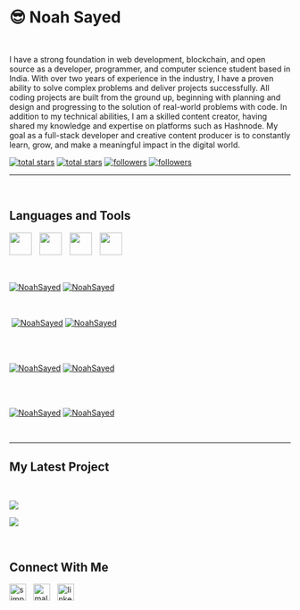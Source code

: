 <h1>😎 Noah Sayed</h1>
<br />
<p align="left">I have a strong foundation in web development, blockchain, and open source as a developer, programmer, and computer science student based in India. With over two years of experience in the industry, I have a proven ability to solve  complex problems and deliver projects successfully. All coding projects are built from the ground up, beginning with planning and design and progressing to the solution of real-world problems with code. In addition to my technical abilities, I am a skilled content creator, having shared my knowledge and expertise on platforms such as Hashnode. My goal as a full-stack developer and creative content producer is to constantly learn, grow, and make a meaningful impact in the digital world.</p>
<p align="left"> 
  <a href="https://github.com/NoahSayed?tab=repositories&sort=stargazers#gh-light-mode-only">
    <img alt="total stars" title="Total stars on GitHub" src="https://custom-icon-badges.demolab.com/github/stars/NoahSayed?color=3ea97d&style=for-the-badge&labelColor=40b682&logo=star#gh-light-mode-only"/></a>
  
  <a href="https://github.com/NoahSayed?tab=repositories&sort=stargazers#gh-dark-mode-only">
    <img alt="total stars" title="Total stars on GitHub" src="https://custom-icon-badges.demolab.com/github/stars/NoahSayed?color=655489&style=for-the-badge&labelColor=c691e9&logo=star#gh-dark-mode-only"/></a>
  
  <a href="https://github.com/NoahSayed?tab=followers#gh-light-mode-only">
    <img alt="followers" title="Follow me on Github" src="https://custom-icon-badges.demolab.com/github/followers/NoahSayed?color=2c4954&labelColor=2c3e50&style=for-the-badge&logo=person-add&label=Follow&logoColor=white#gh-light-mode-only"/></a>
    
  <a href="https://github.com/NoahSayed?tab=followers#gh-dark-mode-only">
    <img alt="followers" title="Follow me on Github" src="https://custom-icon-badges.demolab.com/github/followers/NoahSayed?color=dacc84&labelColor=f9e692&style=for-the-badge&logo=person-add&label=Follow&logoColor=white#gh-dark-mode-only"/></a>
</p>

---
<br />

<h2>Languages and Tools</h2> 
<p align="left">
<img width="40px" style="padding-right: 10px;" src="https://skillicons.dev/icons?i=js"  />
<img width="40px" style="padding-right: 10px;" src="https://skillicons.dev/icons?i=react"  />
<img width="40px" style="padding-right: 10px;" src="https://skillicons.dev/icons?i=css"  />
<img width="40px" style="padding-right: 10px;" src="https://skillicons.dev/icons?i=html"  />
</p>
<br />


<p><a href="https://github.com/NoahSayed#gh-dark-mode-only" target="_blank"><img align="center" src="https://github-readme-stats.vercel.app/api/top-langs/?username=NoahSayed&langs_count=6&show_icon=true&layout=compact&theme=nightowl#gh-dark-mode-only" alt="NoahSayed" /></a>
  <a href="https://github.com/NoahSayed#gh-light-mode-only" target="_blank"><img align="center" src="https://github-readme-stats.vercel.app/api/top-langs/?username=NoahSayed&langs_count=6&show_icon=true&layout=compact&theme=vue#gh-light-mode-only" alt="NoahSayed" /></a>
</p>

<br />

<p>&nbsp;<a href="https://github.com/NoahSayed#gh-dark-mode-only" target="_blank"><img align="center" src="https://github-readme-stats.vercel.app/api?username=NoahSayed&count_private=true&show_icons=true&theme=nightowl#gh-dark-mode-only" alt="NoahSayed" /></a>
<a href="https://github.com/NoahSayed#gh-light-mode-only" target="_blank"><img align="center" src="https://github-readme-stats.vercel.app/api?username=NoahSayed&count_private=true&show_icons=true&theme=vue#gh-light-mode-only" alt="NoahSayed" /></a>
</p> 
<br>
<br />

<p><a href="https://github.com/NoahSayed#gh-dark-mode-only" target="_blank"><img align="center" src="https://streak-stats.demolab.com?user=NoahSayed&theme=nightowl#gh-dark-mode-only" alt="NoahSayed"/></a>
<a href="https://github.com/NoahSayed#gh-light-mode-only" target="_blank"><img align="center" src="https://streak-stats.demolab.com?user=NoahSayed&theme=vue#gh-light-mode-only" alt="NoahSayed"/></a></p>
<br/>
<br />

<p><a href="https://github.com/NoahSayed#gh-dark-mode-only" target="_blank"><img align="center" src="https://github-readme-activity-graph.cyclic.app/graph?username=NoahSayed&theme=nightowl#gh-dark-mode-only" alt="NoahSayed" /></a>
<a href="https://github.com/NoahSayed#gh-light-mode-only" target="_blank"><img align="center" src="https://github-readme-activity-graph.cyclic.app/graph?username=NoahSayed&theme=vue#gh-light-mode-only" alt="NoahSayed" /></a></p>
<br/>

---


<h2>My Latest Project</h2> 
<br />
<p><a href="https://github.com/NoahSayed/ai-notes#gh-dark-mode-only" target="_blank"><img align="center" src="https://github-readme-stats.vercel.app/api/pin/?username=NoahSayed&repo=ai-notes&theme=nightowl&show_owner=true#gh-dark-mode-only"/></a></p>
<p><a href="https://github.com/NoahSayed/ai-notes#gh-light-mode-only" target="_blank"><img align="center" src="https://github-readme-stats.vercel.app/api/pin/?username=NoahSayed&repo=ai-notes&theme=vue&show_owner=true#gh-light-mode-only"/></a></p>
<br />


<h2>Connect With Me</h2> 
<p align="left">
<a href="https://twitter.com/simplysabir_" target="_blank"><img align="left" width="30px" style="padding-right:10px;" src="https://raw.githubusercontent.com/rahuldkjain/github-profile-readme-generator/master/src/images/icons/Social/twitter.svg" alt="simplysabir_" /></a>
<a href="https://instagram.com/malik_9136" target="_blank"><img align="left" width="30px" style="padding-right:10px" src="https://raw.githubusercontent.com/rahuldkjain/github-profile-readme-generator/master/src/images/icons/Social/instagram.svg" alt="malik_9136" /></a>
<a href="https://www.linkedin.com/in/sabir-khan-159784240/" target="_blank"><img align="left" alt="linkedin" width="30px" style="padding-right: 10px;" src="https://cdn.jsdelivr.net/gh/devicons/devicon/icons/linkedin/linkedin-original.svg" /></a>
</p>
